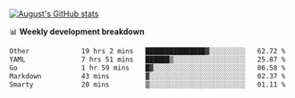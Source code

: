 
[![August's GitHub stats](https://github-readme-stats.vercel.app/api?username=zou-weidong&show_icons=true&theme=radical)](https://github.com/zou-weidong)


📊 **Weekly development breakdown**
<!--START_SECTION:waka-->

```txt
Other             19 hrs 2 mins   ███████████████▓░░░░░░░░░   62.72 %
YAML              7 hrs 51 mins   ██████▒░░░░░░░░░░░░░░░░░░   25.87 %
Go                1 hr 59 mins    █▓░░░░░░░░░░░░░░░░░░░░░░░   06.58 %
Markdown          43 mins         ▓░░░░░░░░░░░░░░░░░░░░░░░░   02.37 %
Smarty            20 mins         ▒░░░░░░░░░░░░░░░░░░░░░░░░   01.11 %
```

<!--END_SECTION:waka-->
